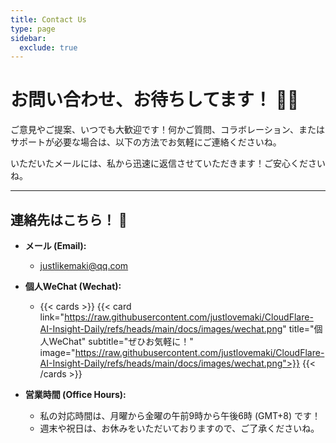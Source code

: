 ```yaml
---
title: Contact Us
type: page
sidebar:
  exclude: true
---
```

# お問い合わせ、お待ちしてます！ 🙋‍♀️

ご意見やご提案、いつでも大歓迎です！何かご質問、コラボレーション、またはサポートが必要な場合は、以下の方法でお気軽にご連絡くださいね。

いただいたメールには、私から迅速に返信させていただきます！ご安心くださいね。

---

## **連絡先はこちら！** 💌

*   **メール (Email):**
    *   [justlikemaki@qq.com](mailto:justlikemaki@qq.com)

*   **個人WeChat (Wechat):**
    *   {{< cards >}}
        {{< card link="https://raw.githubusercontent.com/justlovemaki/CloudFlare-AI-Insight-Daily/refs/heads/main/docs/images/wechat.png" title="個人WeChat" subtitle="ぜひお気軽に！" image="https://raw.githubusercontent.com/justlovemaki/CloudFlare-AI-Insight-Daily/refs/heads/main/docs/images/wechat.png">}}
        {{< /cards >}}

*   **営業時間 (Office Hours):**
    *   私の対応時間は、月曜から金曜の午前9時から午後6時 (GMT+8) です！
    *   週末や祝日は、お休みをいただいておりますので、ご了承くださいね。